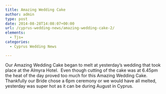```yaml
---
title: Amazing Wedding Cake
author: admin
type: post
date: 2014-08-28T14:08:07+00:00
url: /cyprus-wedding-news/amazing-wedding-cake-2/
elements:
  - Tjs=
categories:
  - Cyprus Wedding News

---
```

Our Amazing Wedding Cake began to melt at yesterday&#8217;s wedding that took place at the Almyra Hotel.  Even though cutting of the cake was at 6.45pm the heat of the day proved too much for this Amazing Wedding Cake. Thankfully our Bride chose a 6pm ceremony or we would have all melted, yesterday was super hot as it can be during August in Cyprus.